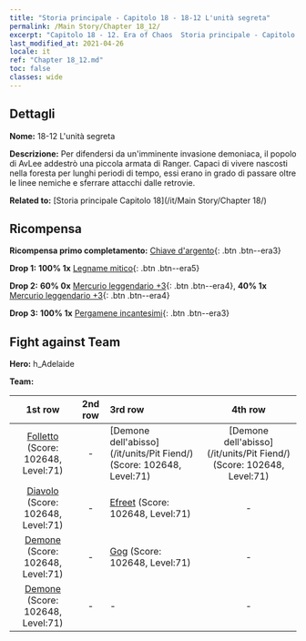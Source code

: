 ```yaml
---
title: "Storia principale - Capitolo 18 - 18-12 L'unità segreta"
permalink: /Main Story/Chapter 18_12/
excerpt: "Capitolo 18 - 12. Era of Chaos  Storia principale - Capitolo 18_12. 18-12 L'unità segreta"
last_modified_at: 2021-04-26
locale: it
ref: "Chapter 18_12.md"
toc: false
classes: wide
---
```


## Dettagli

 **Nome:** 18-12 L'unità segreta

 **Descrizione:** Per difendersi da un'imminente invasione demoniaca, il popolo di AvLee addestrò una piccola armata di Ranger. Capaci di vivere nascosti nella foresta per lunghi periodi di tempo, essi erano in grado di passare oltre le linee nemiche e sferrare attacchi dalle retrovie.

 **Related to:** [Storia principale Capitolo 18](/it/Main Story/Chapter 18/)

## Ricompensa

 **Ricompensa primo completamento:** [Chiave d'argento](/ItemsIT/con_693/){: .btn .btn--era3}

 **Drop 1:** **100% 1x** [Legname mitico](/ItemsIT/mat_62/){: .btn .btn--era5}

 **Drop 2:** **60% 0x** [Mercurio leggendario +3](/ItemsIT/mat_56/){: .btn .btn--era4}, **40% 1x** [Mercurio leggendario +3](/ItemsIT/mat_56/){: .btn .btn--era4}

 **Drop 3:** **100% 1x** [Pergamene incantesimi](/ItemsIT/con_694/){: .btn .btn--era3}


## Fight against Team
 **Hero:** h_Adelaide

 **Team:**


  | 1st row | 2nd row | 3rd row | 4th row |
  |:----:|:----:|:----|:----:|
  | [Folletto](/it/units/Imp/) (Score: 102648, Level:71)  | - | [Demone dell'abisso](/it/units/Pit Fiend/) (Score: 102648, Level:71)  | [Demone dell'abisso](/it/units/Pit Fiend/) (Score: 102648, Level:71)  |
  | [Diavolo](/it/units/Devil/) (Score: 102648, Level:71)  | - | [Efreet](/it/units/Efreeti/) (Score: 102648, Level:71)  | - |
  | [Demone](/it/units/Demon/) (Score: 102648, Level:71)  | - | [Gog](/it/units/Gog/) (Score: 102648, Level:71)  | - |
  | [Demone](/it/units/Demon/) (Score: 102648, Level:71)  | - | - | - |


